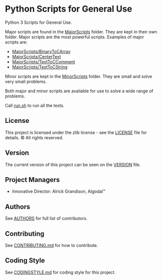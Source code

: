 # Python Scripts for General Use
Python 3 Scripts for General Use.

Major scripts are found in the [MajorScripts](MajorScripts) folder.  They are kept in their own folder.
Major scripts are the most powerful scripts.
Examples of major scripts are:

* [MajorScripts/BinaryToCArray](MajorScripts/BinaryToCArray)
* [MajorScripts/CenterText](MajorScripts/CenterText)
* [MajorScripts/TextToCComment](MajorScripts/TextToCComment)
* [MajorScripts/TextToCString](MajorScripts/TextToCString)

Minor scripts are kept in the [MinorScripts](MinorScripts) folder.  They are small and solve very small problems.

Both major and minor scripts are available for use to solve a wide range of problems.

Call [run.sh](run.sh) to run all the tests.

## License
This project is licensed under the zlib license - see the [LICENSE](LICENSE) file for details.
© All rights reserved.

## Version
The current version of this project can be seen on the [VERSION](VERSION.md) file.

## Project Managers
* Innovative Director:		Alrick Grandison, Algodal™

## Authors
See [AUTHORS](AUTHORS) for full list of contributors.

## Contributing
See [CONTRIBUTING.md](CONTRIBUTING.md) for how to contribute.

## Coding Style
See [CODINGSTYLE.md](CODINGSYTLE.md) for coding style for this project.



